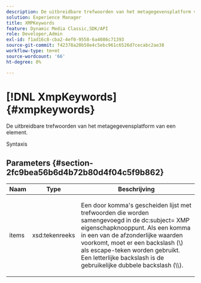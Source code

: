 ```yaml
---
description: De uitbreidbare trefwoorden van het metagegevensplatform van een element.
solution: Experience Manager
title: XMPKeywords
feature: Dynamic Media Classic,SDK/API
role: Developer,Admin
exl-id: f1ad16c8-cba2-4ef0-9558-6a4086c71393
source-git-commit: f42378a20b58e4c5ebc961c6526d7cecabc2ae38
workflow-type: tm+mt
source-wordcount: '66'
ht-degree: 0%

---
```


# [!DNL XmpKeywords]{#xmpkeywords}

De uitbreidbare trefwoorden van het metagegevensplatform van een element.

Syntaxis

## Parameters {#section-2fc9bea56b6d4b72b80d4f04c5f9b862}

<table id="table_04100BB8ABD84EF68B0A7CE3AD946414"> 
 <thead> 
  <tr> 
   <th colname="col1" class="entry"> Naam </th> 
   <th colname="col2" class="entry"> Type </th> 
   <th colname="col3" class="entry"> Beschrijving </th> 
  </tr> 
 </thead>
 <tbody> 
  <tr> 
   <td colname="col1"> <span class="codeph"> <span class="varname"> items</span> </span> </td> 
   <td colname="col2"> <span class="codeph"> xsd:tekenreeks</span> </td> 
   <td colname="col3"> <p>Een door komma's gescheiden lijst met trefwoorden die worden samengevoegd in de <span class="codeph"> dc:subject=</span> XMP eigenschapknooppunt. Als een komma in een van de afzonderlijke waarden voorkomt, moet er een backslash (\) als escape-teken worden gebruikt. Een letterlijke backslash is de gebruikelijke dubbele backslash (\\). </p> </td> 
  </tr> 
 </tbody> 
</table>
